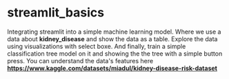 # streamlit_basics
Integrating streamlit into a simple machine learning model.
Where we use a data about **kidney_disease** and show the data as a table.
Explore the data using visualizations with select boxe.
And finally, train a simple classification tree model on it and showing the the tree with a simple button press.
You can understand the data's features here **https://www.kaggle.com/datasets/miadul/kidney-disease-risk-dataset**
